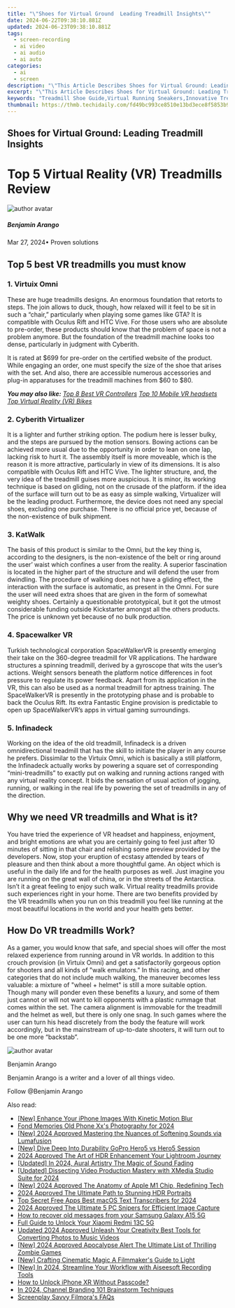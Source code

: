 ```yaml
---
title: "\"Shoes for Virtual Ground  Leading Treadmill Insights\""
date: 2024-06-22T09:38:10.881Z
updated: 2024-06-23T09:38:10.881Z
tags: 
  - screen-recording
  - ai video
  - ai audio
  - ai auto
categories: 
  - ai
  - screen
description: "\"This Article Describes Shoes for Virtual Ground: Leading Treadmill Insights\""
excerpt: "\"This Article Describes Shoes for Virtual Ground: Leading Treadmill Insights\""
keywords: "Treadmill Shoe Guide,Virtual Running Sneakers,Innovative Treadmill Footwear,Indoor Gym Shoes,Exclusive Treadmill Shoes,Leading Treadmill Designs,Virtual Runner's Footgear"
thumbnail: https://thmb.techidaily.com/fd49bc993ce8510e13bd3ece8f5853b9890f1d550e51d2b3c30dcfc01a7a61b2.jpg
---
```


## Shoes for Virtual Ground: Leading Treadmill Insights

# Top 5 Virtual Reality (VR) Treadmills Review

![author avatar](https://images.wondershare.com/filmora/article-images/benjamin-arango-author.jpg)

##### Benjamin Arango

 Mar 27, 2024• Proven solutions

## Top 5 best VR treadmills you must know

### 1\. Virtuix Omni

These are huge treadmills designs. An enormous foundation that retorts to steps. The join allows to duck, though, how relaxed will it feel to be sit in such a “chair,” particularly when playing some games like GTA? It is compatible with Oculus Rift and HTC Vive. For those users who are absolute to pre-order, these products should know that the problem of space is not a problem anymore. But the foundation of the treadmill machine looks too dense, particularly in judgment with Cyberith.

It is rated at $699 for pre-order on the certified website of the product. While engaging an order, one must specify the size of the shoe that arises with the set. And also, there are accessible numerous accessories and plug-in apparatuses for the treadmill machines from $60 to $80.

 **_You may also like:_**
_[Top 8 Best VR Controllers](https://tools.techidaily.com/wondershare/filmora/download/)_
_[Top 10 Mobile VR headsets](https://tools.techidaily.com/wondershare/filmora/download/)_
_[Top Virtual Reality (VR) Bikes](https://tools.techidaily.com/wondershare/filmora/download/)_

### 2\. Cyberith Virtualizer

It is a lighter and further striking option. The podium here is lesser bulky, and the steps are pursued by the motion sensors. Bowing actions can be achieved more usual due to the opportunity in order to lean on one lap, lacking risk to hurt it. The assembly itself is more moveable, which is the reason it is more attractive, particularly in view of its dimensions. It is also compatible with Oculus Rift and HTC Vive. The lighter structure, and, the very idea of the treadmill guises more auspicious. It is minor, its working technique is based on gliding, not on the crusade of the platform. if the idea of the surface will turn out to be as easy as simple walking, Virtualizer will be the leading product. Furthermore, the device does not need any special shoes, excluding one purchase. There is no official price yet, because of the non-existence of bulk shipment.

### 3\. KatWalk

The basis of this product is similar to the Omni, but the key thing is, according to the designers, is the non-existence of the belt or ring around the user’ waist which confines a user from the reality. A superior fascination is located in the higher part of the structure and will defend the user from dwindling. The procedure of walking does not have a gliding effect, the interaction with the surface is automatic, as present in the Omni. For sure the user will need extra shoes that are given in the form of somewhat weighty shoes. Certainly a questionable prototypical, but it got the utmost considerable funding outside Kickstarter amongst all the others products. The price is unknown yet because of no bulk production.

### 4\. Spacewalker VR

Turkish technological corporation SpaceWalkerVR is presently emerging their take on the 360-degree treadmill for VR applications. The hardware structures a spinning treadmill, derived by a gyroscope that wits the user’s actions. Weight sensors beneath the platform notice differences in foot pressure to regulate its power feedback. Apart from its application in the VR, this can also be used as a normal treadmill for aptness training. The SpaceWalkerVR is presently in the prototyping phase and is probable to back the Oculus Rift. Its extra Fantastic Engine provision is predictable to open up SpaceWalkerVR’s apps in virtual gaming surroundings.

### 5\. Infinadeck

Working on the idea of the old treadmill, Infinadeck is a driven omnidirectional treadmill that has the skill to initiate the player in any course he prefers. Dissimilar to the Virtuix Omni, which is basically a still platform, the Infinadeck actually works by powering a square set of corresponding “mini-treadmills” to exactly put on walking and running actions ranged with any virtual reality concept. It bids the sensation of usual action of jogging, running, or walking in the real life by powering the set of treadmills in any of the direction.

## Why we need VR treadmills and What is it?

You have tried the experience of VR headset and happiness, enjoyment, and bright emotions are what you are certainly going to feel just after 10 minutes of sitting in that chair and relishing some preview provided by the developers. Now, stop your eruption of ecstasy attended by tears of pleasure and then think about a more thoughtful game. An object which is useful in the daily life and for the health purposes as well. Just imagine you are running on the great wall of china, or in the streets of the Antarctica. Isn’t it a great feeling to enjoy such walk. Virtual reality treadmills provide such experiences right in your home. There are two benefits provided by the VR treadmills when you run on this treadmill you feel like running at the most beautiful locations in the world and your health gets better.

## How Do VR treadmills Work?

As a gamer, you would know that safe, and special shoes will offer the most relaxed experience from running around in VR worlds. In addition to this crouch provision (in Virtuix Omni) and get a satisfactorily gorgeous option for shooters and all kinds of "walk emulators." In this racing, and other categories that do not include much walking, the maneuver becomes less valuable: a mixture of "wheel + helmet" is still a more suitable option. Though many will ponder even these benefits a luxury, and some of them just cannot or will not want to kill opponents with a plastic rummage that comes within the set. The camera alignment is immovable for the treadmill and the helmet as well, but there is only one snag. In such games where the user can turn his head discretely from the body the feature will work accordingly, but in the mainstream of up-to-date shooters, it will turn out to be one more “backstab”.

![author avatar](https://images.wondershare.com/filmora/article-images/benjamin-arango-author.jpg)

Benjamin Arango

Benjamin Arango is a writer and a lover of all things video.

Follow @Benjamin Arango


<ins class="adsbygoogle"
     style="display:block"
     data-ad-format="autorelaxed"
     data-ad-client="ca-pub-7571918770474297"
     data-ad-slot="1223367746"></ins>



<ins class="adsbygoogle"
     style="display:block"
     data-ad-client="ca-pub-7571918770474297"
     data-ad-slot="8358498916"
     data-ad-format="auto"
     data-full-width-responsive="true"></ins>


<span class="atpl-alsoreadstyle">Also read:</span>
<div><ul>
<li><a href="https://fox-info.techidaily.com/new-enhance-your-iphone-images-with-kinetic-motion-blur/"><u>[New] Enhance Your iPhone Images With Kinetic Motion Blur</u></a></li>
<li><a href="https://fox-info.techidaily.com/fond-memories-old-phone-xxs-photography-for-2024/"><u>Fond Memories  Old Phone Xx's Photography for 2024</u></a></li>
<li><a href="https://fox-info.techidaily.com/new-2024-approved-mastering-the-nuances-of-softening-sounds-via-lumafusion/"><u>[New] 2024 Approved  Mastering the Nuances of Softening Sounds via Lumafusion</u></a></li>
<li><a href="https://fox-info.techidaily.com/new-dive-deep-into-durability-gopro-hero5-vs-hero5-session/"><u>[New] Dive Deep Into Durability  GoPro Hero5 vs Hero5 Session</u></a></li>
<li><a href="https://fox-info.techidaily.com/2024-approved-the-art-of-hdr-enhancement-your-lightroom-journey/"><u>2024 Approved  The Art of HDR Enhancement  Your Lightroom Journey</u></a></li>
<li><a href="https://fox-info.techidaily.com/updated-in-2024-aural-artistry-the-magic-of-sound-fading/"><u>[Updated] In 2024, Aural Artistry  The Magic of Sound Fading</u></a></li>
<li><a href="https://fox-info.techidaily.com/updated-dissecting-video-production-mastery-with-xmedia-studio-suite-for-2024/"><u>[Updated] Dissecting Video Production Mastery with XMedia Studio Suite for 2024</u></a></li>
<li><a href="https://fox-info.techidaily.com/new-2024-approved-the-anatomy-of-apple-m1-chip-redefining-tech/"><u>[New] 2024 Approved  The Anatomy of Apple M1 Chip, Redefining Tech</u></a></li>
<li><a href="https://fox-info.techidaily.com/2024-approved-the-ultimate-path-to-stunning-hdr-portraits/"><u>2024 Approved  The Ultimate Path to Stunning HDR Portraits</u></a></li>
<li><a href="https://fox-info.techidaily.com/top-secret-free-apps-best-macos-text-transcribers-for-2024/"><u>Top Secret Free Apps  Best macOS Text Transcribers for 2024</u></a></li>
<li><a href="https://visual-screen-recording.techidaily.com/2024-approved-the-ultimate-5-pc-snipers-for-efficient-image-capture/"><u>2024 Approved  The Ultimate 5 PC Snipers for Efficient Image Capture</u></a></li>
<li><a href="https://blog-min.techidaily.com/how-to-recover-old-messages-from-your-samsung-galaxy-a15-5g-by-fonelab-android-recover-messages/"><u>How to recover old messages from your Samsung Galaxy A15 5G</u></a></li>
<li><a href="https://unlock-android.techidaily.com/full-guide-to-unlock-your-xiaomi-redmi-13c-5g-by-drfone-android/"><u>Full Guide to Unlock Your Xiaomi Redmi 13C 5G</u></a></li>
<li><a href="https://video-creation-software.techidaily.com/updated-2024-approved-unleash-your-creativity-best-tools-for-converting-photos-to-music-videos/"><u>Updated 2024 Approved Unleash Your Creativity Best Tools for Converting Photos to Music Videos</u></a></li>
<li><a href="https://desktop-recording.techidaily.com/new-2024-approved-apocalypse-alert-the-ultimate-list-of-thrilling-zombie-games/"><u>[New] 2024 Approved  Apocalypse Alert  The Ultimate List of Thrilling Zombie Games</u></a></li>
<li><a href="https://extra-information.techidaily.com/new-crafting-cinematic-magic-a-filmmakers-guide-to-light/"><u>[New] Crafting Cinematic Magic  A Filmmaker's Guide to Light</u></a></li>
<li><a href="https://screen-capture.techidaily.com/new-in-2024-streamline-your-workflow-with-aiseesoft-recording-tools/"><u>[New] In 2024, Streamline Your Workflow with Aiseesoft Recording Tools</u></a></li>
<li><a href="https://ios-unlock.techidaily.com/how-to-unlock-iphone-xr-without-passcode-by-drfone-ios/"><u>How to Unlock iPhone XR Without Passcode?</u></a></li>
<li><a href="https://youtube-video-recordings.techidaily.com/in-2024-channel-branding-101-brainstorm-techniques/"><u>In 2024, Channel Branding 101  Brainstorm Techniques</u></a></li>
<li><a href="https://extra-lessons.techidaily.com/screenplay-savvy-filmoras-faqs/"><u>Screenplay Savvy  Filmora's FAQs</u></a></li>
</ul></div>
